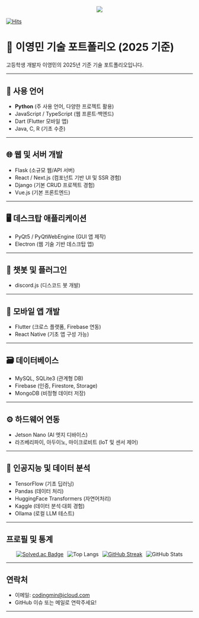 <h3 align="center">
  <img src="https://capsule-render.vercel.app/api?type=venom&height=300&color=gradient&text=Hello%20World!&section=header&textBg=false"/>
</h3>

[![Hits](https://hits.seeyoufarm.com/api/count/incr/badge.svg?url=https%3A%2F%2Fgithub.com%2Fncs01060&count_bg=%2379C83D&title_bg=%23555555&icon=&icon_color=%23E7E7E7&title=hits&edge_flat=false)](https://hits.seeyoufarm.com)

# 🧠 이영민 기술 포트폴리오 (2025 기준)

고등학생 개발자 이영민의 2025년 기준 기술 포트폴리오입니다.

---

## 📌 사용 언어

- **Python** (주 사용 언어, 다양한 프로젝트 활용)  
- JavaScript / TypeScript (웹 프론트·백엔드)  
- Dart (Flutter 모바일 앱)  
- Java, C, R (기초 수준)  

---

## 🌐 웹 및 서버 개발

- Flask (소규모 웹/API 서버)  
- React / Next.js (컴포넌트 기반 UI 및 SSR 경험)  
- Django (기본 CRUD 프로젝트 경험)  
- Vue.js (기본 프론트엔드)  

---

## 🖥 데스크탑 애플리케이션

- PyQt5 / PyQtWebEngine (GUI 앱 제작)  
- Electron (웹 기술 기반 데스크탑 앱)  

---

## 🤖 챗봇 및 플러그인

- discord.js (디스코드 봇 개발)  

---

## 📱 모바일 앱 개발

- Flutter (크로스 플랫폼, Firebase 연동)  
- React Native (기초 앱 구성 가능)  

---

## 🗃 데이터베이스

- MySQL, SQLite3 (관계형 DB)  
- Firebase (인증, Firestore, Storage)  
- MongoDB (비정형 데이터 저장)  

---

## ⚙️ 하드웨어 연동

- Jetson Nano (AI 엣지 디바이스)  
- 라즈베리파이, 아두이노, 마이크로비트 (IoT 및 센서 제어)  

---

## 🧠 인공지능 및 데이터 분석

- TensorFlow (기초 딥러닝)  
- Pandas (데이터 처리)  
- HuggingFace Transformers (자연어처리)  
- Kaggle (데이터 분석·대회 경험)  
- Ollama (로컬 LLM 테스트)  

---

## 프로필 및 통계

<div align="center" style="display: flex; justify-content: center; gap: 10px; flex-wrap: wrap;">
  <a href="https://solved.ac/ncs01060" target="_blank">
    <img src="http://mazassumnida.wtf/api/v2/generate_badge?boj=ncs01060" alt="Solved.ac Badge" />
  </a>
  <img src="https://github-readme-stats.vercel.app/api/top-langs/?username=ncs01060&layout=compact&theme=dark" alt="Top Langs" />
  <a href="https://git.io/streak-stats" target="_blank">
    <img src="https://streak-stats.demolab.com?user=ncs01060&theme=cobalt&border_radius=10&locale=ko&date_format=%5BY.%5Dn.j" alt="GitHub Streak" />
  </a>
  <img src="https://github-readme-stats.vercel.app/api?username=ncs01060&show_icons=true&theme=radical" alt="GitHub Stats" />
</div>

---

## 연락처

- 이메일: codingmin@icloud.com  
- GitHub 이슈 또는 메일로 연락주세요!

---
